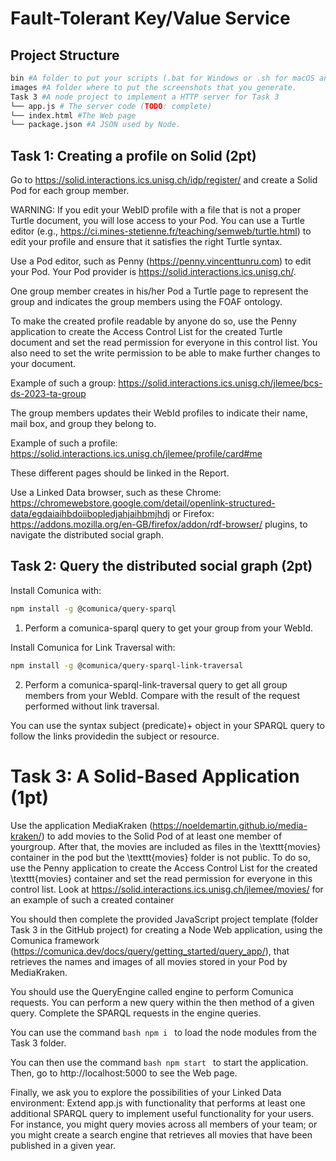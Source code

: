 # Fault-Tolerant Key/Value Service


## Project Structure

```bash
bin #A folder to put your scripts (.bat for Windows or .sh for macOS and Linux)
images #A folder where to put the screenshots that you generate.
Task 3 #A node project to implement a HTTP server for Task 3
└── app.js # The server code (TODO: complete)
└── index.html #The Web page
└── package.json #A JSON used by Node.
```



## Task 1: Creating a profile on Solid (2pt)

Go to https://solid.interactions.ics.unisg.ch/idp/register/ and create a Solid Pod for each group member.

WARNING: If you edit your WebID profile with a file that is not a proper Turtle document, you will lose access to your Pod. You can use a Turtle editor (e.g., https://ci.mines-stetienne.fr/teaching/semweb/turtle.html) to edit your profile and ensure that it satisfies the right Turtle syntax.

Use a Pod editor, such as Penny (https://penny.vincenttunru.com) to edit your Pod. Your Pod provider is https://solid.interactions.ics.unisg.ch/.

One group member creates in his/her Pod a Turtle page to represent the group and indicates the group members using the FOAF ontology.

To make the created profile readable by anyone do so, use the Penny application to create the Access Control List for the created Turtle document and set the read permission for everyone in this control list. You also need to set the write permission to be able to make further changes to your document.

Example of such a group: https://solid.interactions.ics.unisg.ch/jlemee/bcs-ds-2023-ta-group

The group members updates their WebId profiles to indicate their name, mail box, and group they belong to.

Example of such a profile: https://solid.interactions.ics.unisg.ch/jlemee/profile/card#me

These different pages should be linked in the Report.

Use a Linked Data browser, such as these Chrome: https://chromewebstore.google.com/detail/openlink-structured-data/egdaiaihbdoiibopledjahjaihbmjhdj or Firefox: https://addons.mozilla.org/en-GB/firefox/addon/rdf-browser/ plugins, to navigate the distributed social graph.



## Task 2: Query the distributed social graph (2pt)

Install Comunica with:

```bash
npm install -g @comunica/query-sparql
```

1. Perform a comunica-sparql query to get your group from your WebId.

Install Comunica for Link Traversal with:

```bash
npm install -g @comunica/query-sparql-link-traversal
```

2. Perform a comunica-sparql-link-traversal query to get all group members from your WebId. Compare with the result of the request performed without link traversal.

You can use the syntax subject (predicate)+ object in your SPARQL query to follow the links providedin the subject or resource.


# Task 3: A Solid-Based Application (1pt)

Use the application MediaKraken (https://noeldemartin.github.io/media-kraken/) to add movies to the Solid Pod of at least one member of yourgroup. After that, the movies are included as files in the \texttt{movies} container in the pod but the \texttt{movies} folder is not public. To do so, use the Penny application to create the Access Control List for the created \texttt{movies} container and set the read permission for everyone in this control list. Look at https://solid.interactions.ics.unisg.ch/jlemee/movies/ for an example of such a created container

You should then complete the provided JavaScript project template (folder Task 3 in the GitHub
project) for creating a Node Web application, using the Comunica framework (https://comunica.dev/docs/query/getting_started/query_app/), that retrieves the names and images of all movies stored in your Pod by MediaKraken.

You should use the QueryEngine called engine to perform Comunica requests. You can perform a new query within the then method of a given query. Complete the SPARQL requests in the engine queries.

You can use the command ```bash npm i ``` to load the node modules from the Task 3 folder.

You can then use the command ```bash npm start ``` to start the application. Then, go to http://localhost:5000 to see the Web page.

Finally, we ask you to explore the possibilities of your Linked Data environment: Extend app.js
with functionality that performs at least one additional SPARQL query to implement useful
functionality for your users. For instance, you might query movies across all members of your
team; or you might create a search engine that retrieves all movies that have been published in a
given year.


